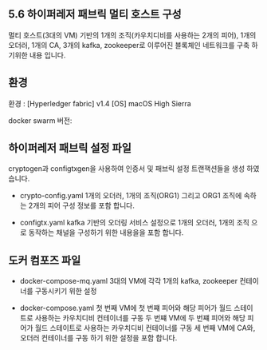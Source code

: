 ## 5.6 하이퍼레저 패브릭 멀티 호스트 구성
멀티 호스트(3대의 VM) 기반의 1개의 조직(카우치디비를 사용하는 2개의 피어), 1개의 오더러, 1개의 CA, 3개의 kafka, zookeeper로 이루어진 블록체인 네트워크를 구축 하기위한 내용 입니다. 

## 환경
환경 : [Hyperledger fabric] v1.4
      [OS] macOS High Sierra

docker swarm 버전:

## 하이퍼레저 패브릭 설정 파일
cryptogen과 configtxgen을 사용하여 인증서 및 패브릭 설정 트랜잭션들을 생성 하였습니다.
- crypto-config.yaml
1개의 오더러, 1개의 조직(ORG1) 그리고 ORG1 조직에 속하는 2개의 피어 구성 정보를 포함 합니다.

- configtx.yaml
kafka 기반의 오더링 서비스 설정으로 1개의 오더러, 1개의 조직 으로 동작하는 채널을 구성하기 위한 내용을을 포함 합니다.

## 도커 컴포즈 파일
- docker-compose-mq.yaml
3대의 VM에 각각 1개의 kafka, zookeeper 컨테이너를 구동시키기 위한 설정

- docker-compose.yaml
첫 번째 VM에 첫 번쨰 피어와 해당 피어가 월드 스테이트로 사용하는 카우치디비 컨테이너를 구동
두 번쨰 VM에 두 번쨰 피어와 해당 피어가 월드 스테이트로 사용하는 카우치디비 컨테이너를 구동
세 번째 VM에 CA와, 오더러 컨테이너를 구동 하기 위한 설정을 포함 합니다.